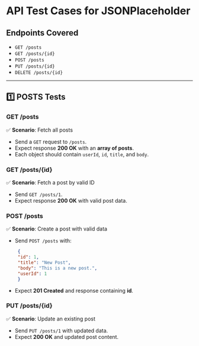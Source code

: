 # API Test Cases for JSONPlaceholder

## Endpoints Covered

- `GET /posts`
- `GET /posts/{id}`
- `POST /posts`
- `PUT /posts/{id}`
- `DELETE /posts/{id}`

---

## 1️⃣ POSTS Tests

### GET /posts

✅ **Scenario**: Fetch all posts

- Send a `GET` request to `/posts`.
- Expect response **200 OK** with an **array of posts**.
- Each object should contain `userId`, `id`, `title`, and `body`.

### GET /posts/{id}

✅ **Scenario**: Fetch a post by valid ID

- Send `GET /posts/1`.
- Expect response **200 OK** with valid post data.

### POST /posts

✅ **Scenario**: Create a post with valid data

- Send `POST /posts` with:
   ``` json
    {
    "id": 1,
    "title": "New Post",
    "body": "This is a new post.",
    "userId": 1
    }
- Expect **201 Created** and response containing **id**.

### PUT /posts/{id}

✅ **Scenario**: Update an existing post

- Send `PUT /posts/1` with updated data.
- Expect **200 OK** and updated post content.